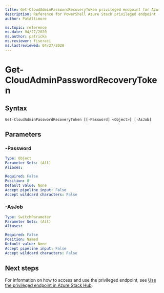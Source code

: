 ```yaml
---
title: Get-CloudAdminPasswordRecoveryToken privileged endpoint for Azure Stack Hub
description: Reference for PowerShell Azure Stack privileged endpoint - Get-CloudAdminPasswordRecoveryToken
author: PatAltimore

ms.topic: reference
ms.date: 04/27/2020
ms.author: patricka
ms.reviewer: fiseraci
ms.lastreviewed: 04/27/2020
---
```


# Get-CloudAdminPasswordRecoveryToken

## Syntax

```
Get-CloudAdminPasswordRecoveryToken [[-Password] <Object>] [-AsJob]
```

## Parameters

### -Password

```yaml
Type: Object
Parameter Sets: (All)
Aliases:

Required: False
Position: 0
Default value: None
Accept pipeline input: False
Accept wildcard characters: False
```

### -AsJob


```yaml
Type: SwitchParameter
Parameter Sets: (All)
Aliases:

Required: False
Position: Named
Default value: None
Accept pipeline input: False
Accept wildcard characters: False
```

## Next steps

For information on how to access and use the privileged endpoint, see [Use the privileged endpoint in Azure Stack Hub](../../operator/azure-stack-privileged-endpoint.md).
